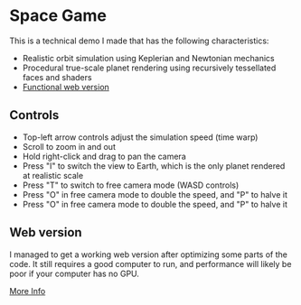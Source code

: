 # Space Game
This is a technical demo I made that has the following characteristics:
- Realistic orbit simulation using Keplerian and Newtonian mechanics
- Procedural true-scale planet rendering using recursively tessellated faces and shaders
- [Functional web version](https://space-game.asempere.net/)

## Controls
- Top-left arrow controls adjust the simulation speed (time warp)
- Scroll to zoom in and out
- Hold right-click and drag to pan the camera
- Press "I" to switch the view to Earth, which is the only planet rendered at realistic scale
- Press "T" to switch to free camera mode (WASD controls)
- Press "O" in free camera mode to double the speed, and "P" to halve it
- Press "O" in free camera mode to double the speed, and "P" to halve it

## Web version
I managed to get a working web version after optimizing some parts of the code. It still requires a good computer to run, and performance will likely be poor if your computer has no GPU.

[More Info](https://asempere.net/space-game)
